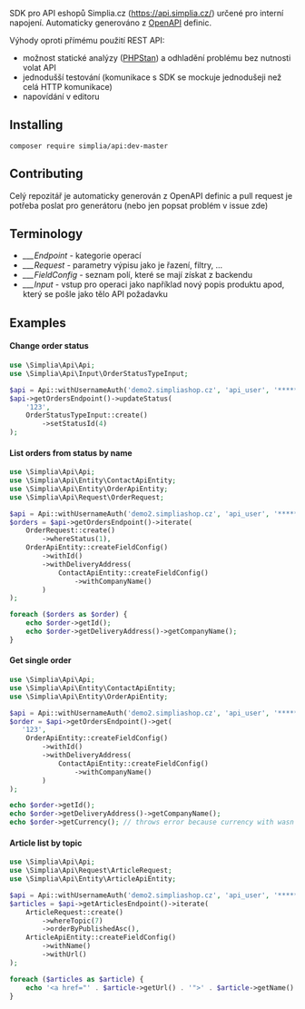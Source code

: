 SDK pro API eshopů Simplia.cz (https://api.simplia.cz/) určené pro interní napojení. Automaticky generováno z [OpenAPI](https://api.simplia.cz/swagger.json) definic.

Výhody oproti přímému použití REST API:

 - možnost statické analýzy ([PHPStan](https://phpstan.org/)) a odhladění problému bez nutnosti volat API
 - jednodušší testování (komunikace s SDK se mockuje jednodušeji než celá HTTP komunikace)
 - napovídání v editoru

## Installing

```shell
composer require simplia/api:dev-master
```

## Contributing

Celý repozitář je automaticky generován z OpenAPI definic a pull request je potřeba poslat pro generátoru (nebo jen popsat problém v issue zde)

## Terminology

 - *___Endpoint* - kategorie operací
 - *___Request* - parametry výpisu jako je řazení, filtry, ...
 - *___FieldConfig* - seznam polí, které se mají získat z backendu
 - *___Input* - vstup pro operaci jako například nový popis produktu apod, který se pošle jako tělo API požadavku

## Examples

#### Change order status
```php
use \Simplia\Api\Api;
use \Simplia\Api\Input\OrderStatusTypeInput;

$api = Api::withUsernameAuth('demo2.simpliashop.cz', 'api_user', '*********');
$api->getOrdersEndpoint()->updateStatus(
    '123',
    OrderStatusTypeInput::create()
        ->setStatusId(4)
);
```

#### List orders from status by name
```php
use \Simplia\Api\Api;
use \Simplia\Api\Entity\ContactApiEntity;
use \Simplia\Api\Entity\OrderApiEntity;
use \Simplia\Api\Request\OrderRequest;

$api = Api::withUsernameAuth('demo2.simpliashop.cz', 'api_user', '*********');
$orders = $api->getOrdersEndpoint()->iterate(
    OrderRequest::create()
        ->whereStatus(1),
    OrderApiEntity::createFieldConfig()
        ->withId()
        ->withDeliveryAddress(
            ContactApiEntity::createFieldConfig()
                ->withCompanyName()
        )
);

foreach ($orders as $order) {
    echo $order->getId();
    echo $order->getDeliveryAddress()->getCompanyName();
}
```

#### Get single order
```php
use \Simplia\Api\Api;
use \Simplia\Api\Entity\ContactApiEntity;
use \Simplia\Api\Entity\OrderApiEntity;

$api = Api::withUsernameAuth('demo2.simpliashop.cz', 'api_user', '*********');
$order = $api->getOrdersEndpoint()->get(
   '123',
    OrderApiEntity::createFieldConfig()
        ->withId()
        ->withDeliveryAddress(
            ContactApiEntity::createFieldConfig()
                ->withCompanyName()
        )
);

echo $order->getId();
echo $order->getDeliveryAddress()->getCompanyName();
echo $order->getCurrency(); // throws error because currency with wasn't loaded from API (is not defined in field config)
```

#### Article list by topic
```php
use \Simplia\Api\Api;
use \Simplia\Api\Request\ArticleRequest;
use \Simplia\Api\Entity\ArticleApiEntity;

$api = Api::withUsernameAuth('demo2.simpliashop.cz', 'api_user', '*********');
$articles = $api->getArticlesEndpoint()->iterate(
    ArticleRequest::create()
        ->whereTopic(7)
        ->orderByPublishedAsc(),
    ArticleApiEntity::createFieldConfig()
        ->withName()
        ->withUrl()
);

foreach ($articles as $article) {
    echo '<a href="' . $article->getUrl() . '">' . $article->getName() . '</a>';
}

```
